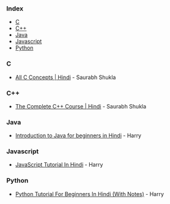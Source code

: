 ### Index

* [C](#C)
* [C++](#C++)
* [Java](#Java)
* [Javascript](#Javascript)
* [Python](#Python)


### C

* [All C Concepts | Hindi](https://www.youtube.com/playlist?list=PL7ersPsTyYt1d8g5qaxbE6sjWDzs4D_1v) - Saurabh Shukla


### C++

* [The Complete C++ Course | Hindi](https://www.youtube.com/playlist?list=PLLYz8uHU480j37APNXBdPz7YzAi4XlQUF) - Saurabh Shukla


### Java

* [Introduction to Java for beginners in Hindi](https://www.youtube.com/watch?v=ntLJmHOJ0ME&list=PLu0W_9lII9agS67Uits0UnJyrYiXhDS6q) - Harry


### Javascript

* [JavaScript Tutorial In Hindi](https://www.youtube.com/watch?v=hKB-YGF14SY) - Harry


### Python

* [Python Tutorial For Beginners In Hindi (With Notes)](https://www.youtube.com/watch?v=gfDE2a7MKjA) - Harry



